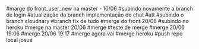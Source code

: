 #marge do front_user_new na master - 10/06
#subindo novamente a branch de login
#atualização da branch implementação do chat
#att
#subindo o branch cloudnary
#branch fix de tudo
#merge do front 20/06
#subindo no heroku
#merge na master 20/06
#merge
#teste de merge
#merge 20/06 19:06
#merge 20/06 19:17
#merge agora vai
#merge heroku
#push repo local josué